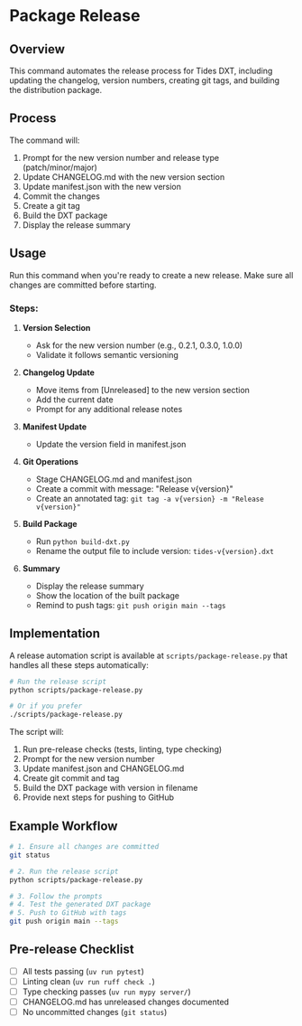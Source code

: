 # Package Release

## Overview
This command automates the release process for Tides DXT, including updating the changelog, version numbers, creating git tags, and building the distribution package.

## Process
The command will:
1. Prompt for the new version number and release type (patch/minor/major)
2. Update CHANGELOG.md with the new version section
3. Update manifest.json with the new version
4. Commit the changes
5. Create a git tag
6. Build the DXT package
7. Display the release summary

## Usage
Run this command when you're ready to create a new release. Make sure all changes are committed before starting.

### Steps:
1. **Version Selection**
   - Ask for the new version number (e.g., 0.2.1, 0.3.0, 1.0.0)
   - Validate it follows semantic versioning

2. **Changelog Update**
   - Move items from [Unreleased] to the new version section
   - Add the current date
   - Prompt for any additional release notes

3. **Manifest Update**
   - Update the version field in manifest.json

4. **Git Operations**
   - Stage CHANGELOG.md and manifest.json
   - Create a commit with message: "Release v{version}"
   - Create an annotated tag: `git tag -a v{version} -m "Release v{version}"`

5. **Build Package**
   - Run `python build-dxt.py`
   - Rename the output file to include version: `tides-v{version}.dxt`

6. **Summary**
   - Display the release summary
   - Show the location of the built package
   - Remind to push tags: `git push origin main --tags`

## Implementation

A release automation script is available at `scripts/package-release.py` that handles all these steps automatically:

```bash
# Run the release script
python scripts/package-release.py

# Or if you prefer
./scripts/package-release.py
```

The script will:
1. Run pre-release checks (tests, linting, type checking)
2. Prompt for the new version number
3. Update manifest.json and CHANGELOG.md
4. Create git commit and tag
5. Build the DXT package with version in filename
6. Provide next steps for pushing to GitHub

## Example Workflow
```bash
# 1. Ensure all changes are committed
git status

# 2. Run the release script
python scripts/package-release.py

# 3. Follow the prompts
# 4. Test the generated DXT package
# 5. Push to GitHub with tags
git push origin main --tags
```

## Pre-release Checklist
- [ ] All tests passing (`uv run pytest`)
- [ ] Linting clean (`uv run ruff check .`)
- [ ] Type checking passes (`uv run mypy server/`)
- [ ] CHANGELOG.md has unreleased changes documented
- [ ] No uncommitted changes (`git status`)
